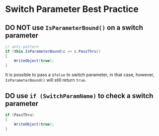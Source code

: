 # Switch Parameter Best Practice

## DO NOT use `IsParameterBound()` on a switch parameter

```csharp
// anti-pattern
if (this.IsParameterBound(c => c.PassThru))
{
    WriteObject(true);
}
```

It is possible to pass a `$false` to switch parameter, in that case, however, `IsParameterBound()` will still return `true`.

## DO use `if (SwitchParamName)` to check a switch parameter

```csharp
if (PassThru)
{
    WriteObject(true);
}